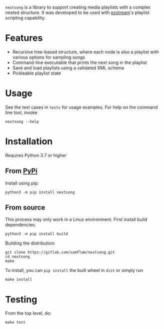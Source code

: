 `nextsong` is a library to support creating media playlists with a complex nested structure. It was developed to be used with [ezstream](https://icecast.org/ezstream/)'s playlist scripting capability.

# Features

- Recursive tree-based structure, where each node is also a playlist with various options for sampling songs
- Command-line executable that prints the next song in the playlist
- Save and load playlists using a validated XML schema
- Pickleable playlist state

# Usage

See the test cases in `tests` for usage examples. For help on the command line tool, invoke

```
nextsong --help
```

# Installation

Requires Python 3.7 or higher

## From [PyPi](https://pypi.org/project/nextsong/)

Install using pip:

```
python3 -m pip install nextsong
```

## From source

This process may only work in a Linux environment. First install build dependencies:

```
python3 -m pip install build
```

Building the distribution:

```
git clone https://gitlab.com/samflam/nextsong.git
cd nextsong
make
```

To install, you can `pip install` the built wheel in `dist` or simply run

```
make install
```

# Testing

From the top level, do:

```
make test
```
